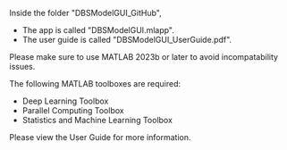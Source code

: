 Inside the folder "DBSModelGUI_GitHub",
- The app is called "DBSModelGUI.mlapp".
- The user guide is called "DBSModelGUI_UserGuide.pdf". 

Please make sure to use MATLAB 2023b or later to avoid incompatability issues.

The following MATLAB toolboxes are required:
- Deep Learning Toolbox
- Parallel Computing Toolbox
- Statistics and Machine Learning Toolbox

Please view the User Guide for more information.
